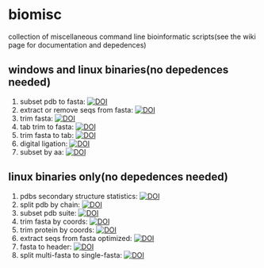 # biomisc 
collection of  miscellaneous command line bioinformatic scripts(see the wiki page for documentation and depedences) 
## windows and linux binaries(no depedences needed)
1. subset pdb to fasta: [![DOI](https://zenodo.org/badge/DOI/10.5281/zenodo.5928083.svg)](https://doi.org/10.5281/zenodo.5928083)  
2. extract or remove seqs from fasta: [![DOI](https://zenodo.org/badge/DOI/10.5281/zenodo.5929492.svg)](https://doi.org/10.5281/zenodo.5929492)  
3. trim fasta: [![DOI](https://zenodo.org/badge/DOI/10.5281/zenodo.5929593.svg)](https://doi.org/10.5281/zenodo.5929593)  
4. tab trim to fasta: [![DOI](https://zenodo.org/badge/DOI/10.5281/zenodo.5929725.svg)](https://doi.org/10.5281/zenodo.5929725)  
5. trim fasta to tab: [![DOI](https://zenodo.org/badge/DOI/10.5281/zenodo.5929836.svg)](https://doi.org/10.5281/zenodo.5929836)  
6. digital ligation: [![DOI](https://zenodo.org/badge/DOI/10.5281/zenodo.6090375.svg)](https://doi.org/10.5281/zenodo.6090375)
7. subset by aa: [![DOI](https://zenodo.org/badge/DOI/10.5281/zenodo.5994920.svg)](https://doi.org/10.5281/zenodo.5994920)
## linux binaries only(no depedences needed)
1. pdbs secondary structure statistics: [![DOI](https://zenodo.org/badge/DOI/10.5281/zenodo.6557363.svg)](https://doi.org/10.5281/zenodo.6557363)
2. split pdb by chain: [![DOI](https://zenodo.org/badge/DOI/10.5281/zenodo.6538889.svg)](https://doi.org/10.5281/zenodo.6538889)
3. subset pdb suite: [![DOI](https://zenodo.org/badge/DOI/10.5281/zenodo.6510024.svg)](https://doi.org/10.5281/zenodo.6510024)
4. trim fasta by coords: [![DOI](https://zenodo.org/badge/DOI/10.5281/zenodo.6468951.svg)](https://doi.org/10.5281/zenodo.6468951)
5. trim protein by coords: [![DOI](https://zenodo.org/badge/DOI/10.5281/zenodo.6468793.svg)](https://doi.org/10.5281/zenodo.6468793)
6. extract seqs from fasta optimized: [![DOI](https://zenodo.org/badge/DOI/10.5281/zenodo.6641993.svg)](https://doi.org/10.5281/zenodo.6641993)
7. fasta to header: [![DOI](https://zenodo.org/badge/DOI/10.5281/zenodo.6471530.svg)](https://doi.org/10.5281/zenodo.6471530) 
8. split multi-fasta to single-fasta: [![DOI](https://zenodo.org/badge/DOI/10.5281/zenodo.6642008.svg)](https://doi.org/10.5281/zenodo.6642008)
